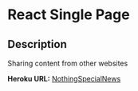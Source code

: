 # React Single Page #

## Description ##
Sharing content from other websites

__Heroku URL:__ [NothingSpecialNews](https://nothingspecialnews.herokuapp.com/)
